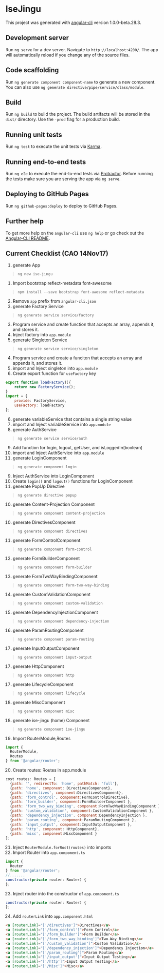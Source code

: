# IseJingu

This project was generated with [angular-cli](https://github.com/angular/angular-cli) version 1.0.0-beta.28.3.

## Development server
Run `ng serve` for a dev server. Navigate to `http://localhost:4200/`. The app will automatically reload if you change any of the source files.

## Code scaffolding

Run `ng generate component component-name` to generate a new component. You can also use `ng generate directive/pipe/service/class/module`.

## Build

Run `ng build` to build the project. The build artifacts will be stored in the `dist/` directory. Use the `-prod` flag for a production build.

## Running unit tests

Run `ng test` to execute the unit tests via [Karma](https://karma-runner.github.io).

## Running end-to-end tests

Run `ng e2e` to execute the end-to-end tests via [Protractor](http://www.protractortest.org/).
Before running the tests make sure you are serving the app via `ng serve`.

## Deploying to GitHub Pages

Run `ng github-pages:deploy` to deploy to GitHub Pages.

## Further help

To get more help on the `angular-cli` use `ng help` or go check out the [Angular-CLI README](https://github.com/angular/angular-cli/blob/master/README.md).


## Current Checklist (CAO 14Nov17)

1. generate App
> `ng new ise-jingu`
1. Import bootstrap reflect-metadata font-awesome
> `npm install --save bootstrap font-awesome reflect-metadata`
2. Remove `app` prefix from `angular-cli.json`
2. generate Factory Service
> `ng generate service service/factory`
3. Program service and create function that accepts an array, appends it, and stores it.
3. Inject factory into `app.module`
3. generate Singleton Service
> `ng generate service service/singleton`
4. Program service and create a funciton that accepts an array and appends it, and stores it.
5. import and Inject singleton into `app.module`
5. Create export function for `useFactory` key
```javascript
export function loadFactory(){
    return new FactoryService();
}
import = {
    provide: FactoryService,
    useFactory: loadFactory
};
```
6. generate variableService that contains a single string value
7. import and Inject variableService into `app.module`
8. generate AuthService
> `ng generate service service/auth`
9. Add function for login, logout, getUser, and isLoggedIn(boolean)
9. import and Inject AuthService into `app.module`
9. generate LoginComponent
> `ng generate component login`
9. Inject AuthService into LoginComponent
10. Create `login()` and `logout()` functions for LoginComponent
10. generate PopUp Directive
> `ng generate directive popup`
10. generate Content-Projection Component
> `ng generate component content-projection`
10. generate DirectivesComponent
> `ng generate component directives`
11. generate FormControlComponent
> `ng generate component form-control`
12. generate FormBuilderComponent
> `ng generate component form-builder`
13. generate FormTwoWayBindingComponent
> `ng generate component form-two-way-binding`
14. generate CustomValidationComponent
> `ng generate component custom-validation`
15. generate DependencyInjectionComponent
> `ng generate component dependency-injection`
16. generate ParamRoutingComponent
> `ng generate component param-routing`
17. generate InputOutputComponent
> `ng generate component input-output`
17. generate HttpComponent
> `ng generate component http`
17. generate LifecycleComponent
> `ng generate component lifecycle`
18. generate MiscComponent
> `ng generate component misc`
18. generate ise-jingu (home) Component
> `ng generate component ise-jingu`
19. Import RouterModule,Routes
```javascript
import {
  RouterModule,
  Routes
} from '@angular/router';
```
20. Create routes: Routes in app.module
```javascript
cost routes: Routes = [
  {path: '', redirectTo: 'home', pathMatch: 'full'},
  {path: 'home', component: DirectivesComponent},
  {path: 'directives', component:DirectivesComponent},
  {path: 'form_control', component:FormControlDirective},
  {path: 'form_builder', component:FormBuilderComponent },
  {path: 'form_two_way_binding', component:FormTwoWayBindingComponent },
  {path: 'custom_validation', component:CustomValidationComponent },
  {path: 'dependency_injection', component:DependencyInjection },
  {path: 'param_routing', component:ParamRoutingComponent },
  {path: 'input_output', component:InputOutputComponent },
  {path: 'http', component: HttpComponent},
  {path: 'misc', component:MiscComponent }
];
```
21. Inject `RouterModule.forRoot(routes)` into imports
22. Import Router into `app.component.ts`
```javascript
import {
  Router
} from '@angular/router';
//.......
constructor(private router: Router) {
};
```
23. Inject router into the constructor of `app.component.ts`
```javascript
constructor(private router: Router) {
};
```
24. Add `routerLink` into `app.component.html`
```html
<a [routerLink]="['/directives']">Directives</a>
<a [routerLink]="['/form_control']">Form Control</a>
<a [routerLink]="['/form_builder']">Form Builder</a>
<a [routerLink]="['/form_two_way_binding']">Two-Way Binding</a>
<a [routerLink]="['/custom_validation']">Custom Validation</a>
<a [routerLink]="['/dependency_injection']">Dependency Injection</a>
<a [routerLink]="['/param_routing']">Param Routing</a>
<a [routerLink]="['/input_output']">Input Output Testing</a>
<a [routerLink]="['/http']">Input Output Testing</a>
<a [routerLink]="['/Misc']">Misc</a>
```
